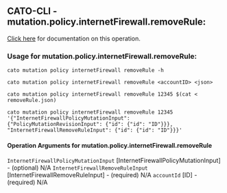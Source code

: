 
## CATO-CLI - mutation.policy.internetFirewall.removeRule:
[Click here](https://api.catonetworks.com/documentation/#mutation-removeRule) for documentation on this operation.

### Usage for mutation.policy.internetFirewall.removeRule:

`cato mutation policy internetFirewall removeRule -h`

`cato mutation policy internetFirewall removeRule <accountID> <json>`

`cato mutation policy internetFirewall removeRule 12345 $(cat < removeRule.json)`

`cato mutation policy internetFirewall removeRule 12345 '{"InternetFirewallPolicyMutationInput": {"PolicyMutationRevisionInput": {"id": {"id": "ID"}}}, "InternetFirewallRemoveRuleInput": {"id": {"id": "ID"}}}'`

#### Operation Arguments for mutation.policy.internetFirewall.removeRule ####
`InternetFirewallPolicyMutationInput` [InternetFirewallPolicyMutationInput] - (optional) N/A 
`InternetFirewallRemoveRuleInput` [InternetFirewallRemoveRuleInput] - (required) N/A 
`accountId` [ID] - (required) N/A 

